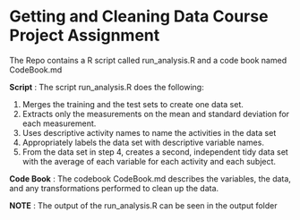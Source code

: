 # Getting and Cleaning Data Course Project Assignment

The Repo contains a R script called run_analysis.R and a code book named CodeBook.md

**Script** : The script run_analysis.R does the following:

1. Merges the training and the test sets to create one data set.
2. Extracts only the measurements on the mean and standard deviation for each measurement.
3. Uses descriptive activity names to name the activities in the data set
4. Appropriately labels the data set with descriptive variable names.
5. From the data set in step 4, creates a second, independent tidy data set with the average of each variable for each activity and each subject.

**Code Book** : The codebook CodeBook.md describes the variables, the data, and any transformations performed to clean up the data.

**NOTE** : The output of the run_analysis.R can be seen in the output folder